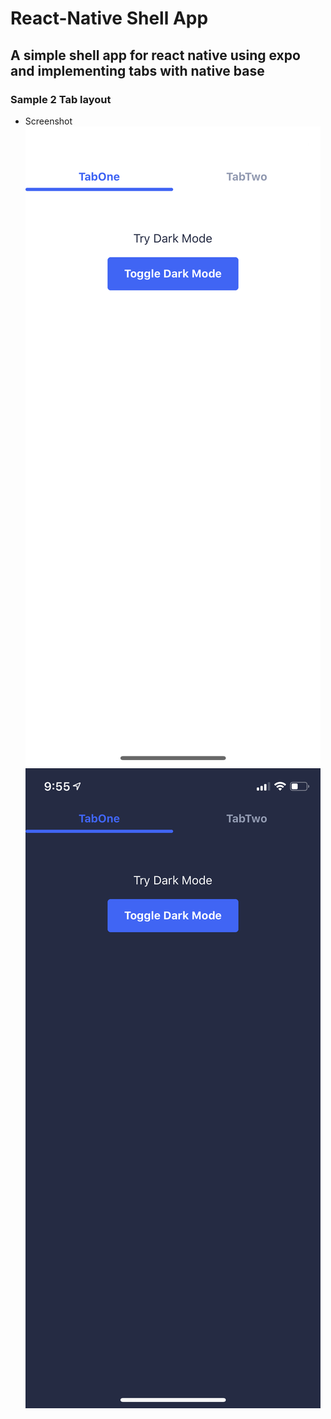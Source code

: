 # React-Native Shell App

## A simple shell app for react native using expo and implementing tabs with native base

### Sample 2 Tab layout

- Screenshot
  ![Alt text](assets/screenshotTabOneL.jpeg "Title")
  ![Alt text](assets/screenshotTabOneD.jpeg "Title")
